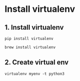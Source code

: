 # Install virtualenv
## 1. Install virtualenv
```
pip install virtualenv
```
```
brew install virtualenv
```

## 2. Create virtual env
```
virtualenv myenv -t python3
```
